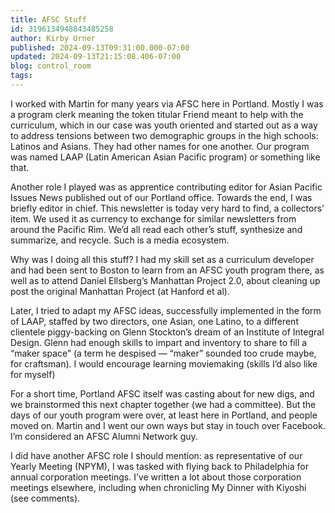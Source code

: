 ```yaml
---
title: AFSC Stuff
id: 3196134948843485258
author: Kirby Urner
published: 2024-09-13T09:31:00.000-07:00
updated: 2024-09-13T21:15:08.406-07:00
blog: control_room
tags: 
---
```


[](https://www.flickr.com/photos/kirbyurner/53992445922/in/dateposted/)
I worked with Martin for many years via AFSC here in Portland. Mostly I was a program clerk meaning the token titular Friend meant to help with the curriculum, which in our case was youth oriented and started out as a way to address tensions between two demographic groups in the high schools: Latinos and Asians. They had other names for one another. Our program was named LAAP (Latin American Asian Pacific program) or something like that.

Another role I played was as apprentice contributing editor for Asian Pacific Issues News published out of our Portland office. Towards the end, I was briefly editor in chief. This newsletter is today very hard to find, a collectors’ item. We used it as currency to exchange for similar newsletters from around the Pacific Rim. We’d all read each other’s stuff, synthesize and summarize, and recycle. Such is a media ecosystem.

Why was I doing all this stuff? I had my skill set as a curriculum developer and had been sent to Boston to learn from an AFSC youth program there, as well as to attend Daniel Ellsberg’s Manhattan Project 2.0, about cleaning up post the original Manhattan Project (at Hanford et al).

Later, I tried to adapt my AFSC ideas, successfully implemented in the form of LAAP, staffed by two directors, one Asian, one Latino, to a different clientele piggy-backing on Glenn Stockton’s dream of an Institute of Integral Design. Glenn had enough skills to impart and inventory to share to fill a “maker space” (a term he despised — “maker” sounded too crude maybe, for craftsman). I would encourage learning moviemaking (skills I’d also like for myself)

For a short time, Portland AFSC itself was casting about for new digs, and we brainstormed this next chapter together (we had a committee). But the days of our youth program were over, at least here in Portland, and people moved on. Martin and I went our own ways but stay in touch over Facebook. I’m considered an AFSC Alumni Network guy.

I did have another AFSC role I should mention: as representative of our Yearly Meeting (NPYM), I was tasked with flying back to Philadelphia for annual corporation meetings. I’ve written a lot about those corporation meetings elsewhere, including when chronicling My Dinner with Kiyoshi (see comments).
